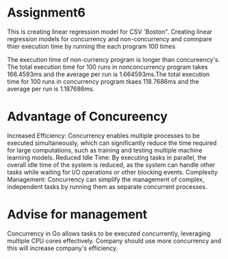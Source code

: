 # Assignment6
This is creating linear regression model for CSV 'Boston". Creating linear regression models for concurrency and non-concurrency and comnpare thier execution time by running the each program 100 times

The execution time of non-currency program is longer than concureency's. The total execution time for 100 runs in nonconcurrency program takes 166.4593ms and the average per run is 1.664593ms.The total execution time for 100 runs in concurrency program tkaes 118.7686ms and the average per run is 1.187686ms.

# Advantage of Concureency
Increased Efficiency: Concurrency enables multiple processes to be executed simultaneously, which can significantly reduce the time required for large computations, such as training and testing multiple machine learning models.
Reduced Idle Time: By executing tasks in parallel, the overall idle time of the system is reduced, as the system can handle other tasks while waiting for I/O operations or other blocking events.
Complexity Management: Concurrency can simplify the management of complex, independent tasks by running them as separate concurrent processes.

# Advise for management
Concurrency in Go allows tasks to be executed concurrently, leveraging multiple CPU cores effectively. Company should use more concurrency and this will increase company's efficiency.
